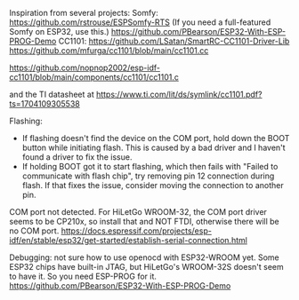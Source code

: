 Inspiration from several projects:
Somfy:
https://github.com/rstrouse/ESPSomfy-RTS (If you need a full-featured Somfy on ESP32, use this.)
https://github.com/PBearson/ESP32-With-ESP-PROG-Demo 
CC1101:
https://github.com/LSatan/SmartRC-CC1101-Driver-Lib
https://github.com/mfurga/cc1101/blob/main/cc1101.cc

https://github.com/nopnop2002/esp-idf-cc1101/blob/main/components/cc1101/cc1101.c

and the TI datasheet at https://www.ti.com/lit/ds/symlink/cc1101.pdf?ts=1704109305538


Flashing: 
 - If flashing doesn't find the device on the COM port, hold down the BOOT button while initiating flash. This is caused by a bad driver and I haven't found a driver to fix the issue. 
 - If holding BOOT got it to start flashing, which then fails with "Failed to communicate with flash chip", try removing  pin 12 connection during flash. If that fixes the issue, consider moving the connection to another pin.

COM port not detected.
For HiLetGo WROOM-32, the COM port driver seems to be CP210x, so install that and NOT FTDI, otherwise there will be no COM port.
https://docs.espressif.com/projects/esp-idf/en/stable/esp32/get-started/establish-serial-connection.html

Debugging:
not sure how to use openocd with ESP32-WROOM yet.
Some ESP32 chips have built-in JTAG, but HiLetGo's WROOM-32S doesn't seem to have it. So you need ESP-PROG for it. 
https://github.com/PBearson/ESP32-With-ESP-PROG-Demo